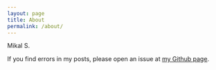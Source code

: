 ```yaml
---
layout: page
title: About
permalink: /about/
---
```


  Mikal S. 

If you find errors in my posts, please open an issue at [my Github page](https://github.com/mikalst/mikalst.github.io/issues).
